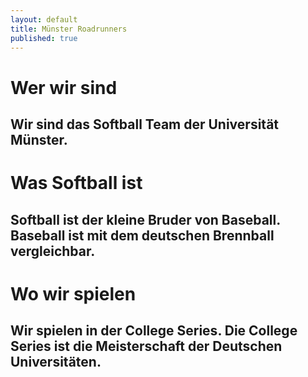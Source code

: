 ```yaml
---
layout: default
title: Münster Roadrunners
published: true
---
```


# Wer wir sind
## Wir sind das Softball Team der Universität Münster.
# Was Softball ist
## Softball ist der kleine Bruder von Baseball. Baseball ist mit dem deutschen Brennball vergleichbar.
# Wo wir spielen
## Wir spielen in der College Series. Die College Series ist die Meisterschaft der Deutschen Universitäten.
